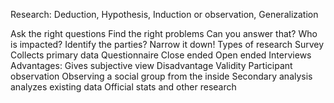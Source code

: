 Research: 
Deduction, Hypothesis, Induction or observation, Generalization


Ask the right questions 
Find the right problems 
Can you answer that? 
Who is impacted? 
Identify the parties? 
Narrow it down!
Types of research 
Survey 
Collects primary data 
Questionnaire 
Close ended 
Open ended 
Interviews 
Advantages: 
Gives subjective view 
Disadvantage 
Validity 
Participant observation 
Observing a social group from the inside 
Secondary analysis 
analyzes existing data 
Official stats and other research 
